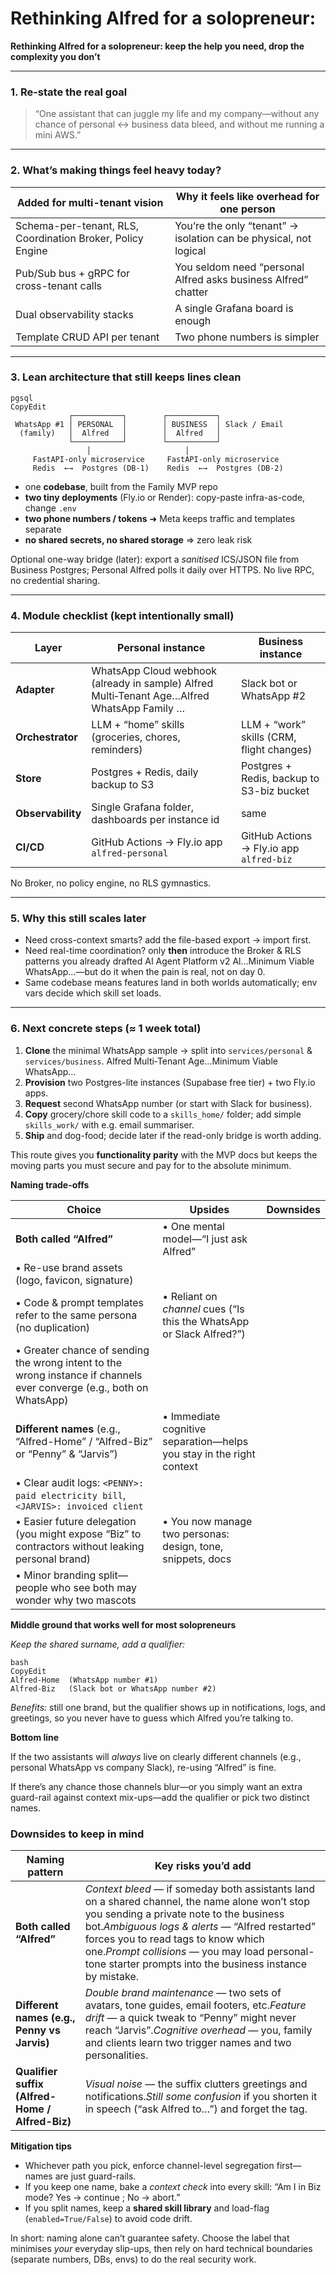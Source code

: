 # Rethinking Alfred for a solopreneur:

**Rethinking Alfred for a solopreneur: keep the help you need, drop the complexity you don’t**

---

### 1. Re-state the real goal

> “One assistant that can juggle my life and my company—without any chance of personal ↔ business data bleed, and without me running a mini AWS.”
> 

---

### 2. What’s making things feel heavy today?

| Added for multi-tenant vision | Why it feels like overhead for one person |
| --- | --- |
| Schema-per-tenant, RLS, Coordination Broker, Policy Engine | You’re the only “tenant” → isolation can be physical, not logical |
| Pub/Sub bus + gRPC for cross-tenant calls | You seldom need “personal Alfred asks business Alfred” chatter |
| Dual observability stacks | A single Grafana board is enough |
| Template CRUD API per tenant | Two phone numbers is simpler |

---

### 3. Lean architecture that still keeps lines clean

```
pgsql
CopyEdit
             ┌───────────┐        ┌───────────┐
 WhatsApp #1 │ PERSONAL  │        │ BUSINESS  │ Slack / Email
  (family)   │  Alfred   │        │  Alfred   │
             └───────────┘        └───────────┘
                 │                     │
     FastAPI-only microservice     FastAPI-only microservice
     Redis  ←→  Postgres (DB-1)    Redis  ←→  Postgres (DB-2)

```

- one **codebase**, built from the Family MVP repo
- **two tiny deployments** (Fly.io or Render): copy-paste infra-as-code, change `.env`
- **two phone numbers / tokens** ➜ Meta keeps traffic and templates separate
- **no shared secrets, no shared storage** ⇒ zero leak risk

Optional one-way bridge (later): export a *sanitised* ICS/JSON file from Business Postgres; Personal Alfred polls it daily over HTTPS. No live RPC, no credential sharing.

---

### 4. Module checklist (kept intentionally small)

| Layer | Personal instance | Business instance |
| --- | --- | --- |
| **Adapter** | WhatsApp Cloud webhook (already in sample) Alfred Multi‑Tenant Age…Alfred WhatsApp Family … | Slack bot or WhatsApp #2 |
| **Orchestrator** | LLM + “home” skills (groceries, chores, reminders) | LLM + “work” skills (CRM, flight changes) |
| **Store** | Postgres + Redis, daily backup to S3 | Postgres + Redis, backup to S3-biz bucket |
| **Observability** | Single Grafana folder, dashboards per instance id | same |
| **CI/CD** | GitHub Actions → Fly.io app `alfred-personal` | GitHub Actions → Fly.io app `alfred-biz` |

No Broker, no policy engine, no RLS gymnastics.

---

### 5. Why this still scales later

- Need cross-context smarts? add the file-based export → import first.
- Need real-time coordination? only **then** introduce the Broker & RLS patterns you already drafted AI Agent Platform v2 Al…Minimum Viable WhatsApp…—but do it when the pain is real, not on day 0.
- Same codebase means features land in both worlds automatically; env vars decide which skill set loads.

---

### 6. Next concrete steps (≈ 1 week total)

1. **Clone** the minimal WhatsApp sample → split into `services/personal` & `services/business`. Alfred Multi‑Tenant Age…Minimum Viable WhatsApp…
2. **Provision** two Postgres-lite instances (Supabase free tier) + two Fly.io apps.
3. **Request** second WhatsApp number (or start with Slack for business).
4. **Copy** grocery/chore skill code to a `skills_home/` folder; add simple `skills_work/` with e.g. email summariser.
5. **Ship** and dog-food; decide later if the read-only bridge is worth adding.

This route gives you **functionality parity** with the MVP docs but keeps the moving parts you must secure and pay for to the absolute minimum.

**Naming trade-offs**

| Choice | Upsides | Downsides |
| --- | --- | --- |
| **Both called “Alfred”** | • One mental model—“I just ask Alfred” |  |
| • Re-use brand assets (logo, favicon, signature) |  |  |
| • Code & prompt templates refer to the same persona (no duplication) | • Reliant on *channel* cues (“Is this the WhatsApp or Slack Alfred?”) |  |
| • Greater chance of sending the wrong intent to the wrong instance if channels ever converge (e.g., both on WhatsApp) |  |  |
| **Different names** (e.g., “Alfred-Home” / “Alfred-Biz” or “Penny” & “Jarvis”) | • Immediate cognitive separation—helps you stay in the right context |  |
| • Clear audit logs: `<PENNY>: paid electricity bill`, `<JARVIS>: invoiced client` |  |  |
| • Easier future delegation (you might expose “Biz” to contractors without leaking personal brand) | • You now manage two personas: design, tone, snippets, docs |  |
| • Minor branding split—people who see both may wonder why two mascots |  |  |

**Middle ground that works well for most solopreneurs**

*Keep the shared surname, add a qualifier:*

```
bash
CopyEdit
Alfred-Home  (WhatsApp number #1)
Alfred-Biz   (Slack bot or WhatsApp number #2)

```

*Benefits:* still one brand, but the qualifier shows up in notifications, logs, and greetings, so you never have to guess which Alfred you’re talking to.

**Bottom line**

If the two assistants will *always* live on clearly different channels (e.g., personal WhatsApp vs company Slack), re-using “Alfred” is fine.

If there’s any chance those channels blur—or you simply want an extra guard-rail against context mix-ups—add the qualifier or pick two distinct names.

### Downsides to keep in mind

| Naming pattern | Key risks you’d add |
| --- | --- |
| **Both called “Alfred”** | *Context bleed* — if someday both assistants land on a shared channel, the name alone won’t stop you sending a private note to the business bot.*Ambiguous logs & alerts* — “Alfred restarted” forces you to read tags to know which one.*Prompt collisions* — you may load personal-tone starter prompts into the business instance by mistake. |
| **Different names (e.g., Penny vs Jarvis)** | *Double brand maintenance* — two sets of avatars, tone guides, email footers, etc.*Feature drift* — a quick tweak to “Penny” might never reach “Jarvis”.*Cognitive overhead* — you, family and clients learn two trigger names and two personalities. |
| **Qualifier suffix (Alfred-Home / Alfred-Biz)** | *Visual noise* — the suffix clutters greetings and notifications.*Still some confusion* if you shorten it in speech (“ask Alfred to…”) and forget the tag. |

**Mitigation tips**

- Whichever path you pick, enforce channel-level segregation first—names are just guard-rails.
- If you keep one name, bake a *context check* into every skill: “Am I in Biz mode? Yes → continue ; No → abort.”
- If you split names, keep a **shared skill library** and load-flag (`enabled=True/False`) to avoid code drift.

In short: naming alone can’t guarantee safety. Choose the label that minimises *your* everyday slip-ups, then rely on hard technical boundaries (separate numbers, DBs, envs) to do the real security work.